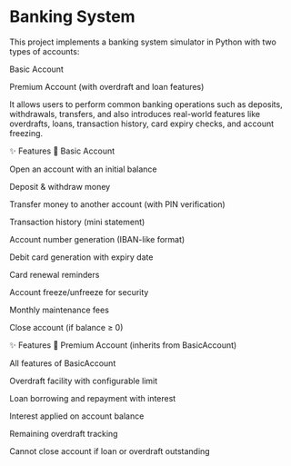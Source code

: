 # Banking System
This project implements a banking system simulator in Python with two types of accounts:

Basic Account

Premium Account (with overdraft and loan features)

It allows users to perform common banking operations such as deposits, withdrawals, transfers, and also introduces real-world features like overdrafts, loans, transaction history, card expiry checks, and account freezing.

✨ Features
🔹 Basic Account

Open an account with an initial balance

Deposit & withdraw money

Transfer money to another account (with PIN verification)

Transaction history (mini statement)

Account number generation (IBAN-like format)

Debit card generation with expiry date

Card renewal reminders

Account freeze/unfreeze for security

Monthly maintenance fees

Close account (if balance ≥ 0)

✨ Features
🔹 Premium Account (inherits from BasicAccount)

All features of BasicAccount

Overdraft facility with configurable limit

Loan borrowing and repayment with interest

Interest applied on account balance

Remaining overdraft tracking

Cannot close account if loan or overdraft outstanding
